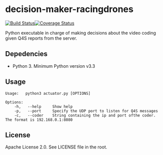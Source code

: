 # decision-maker-racingdrones
[![Build Status](https://travis-ci.org/frnjjq/actuator-racingdrones.svg?branch=master)](https://travis-ci.org/frnjjq/actuator-racingdrones)[![Coverage Status](https://coveralls.io/repos/github/frnjjq/actuator-racingdrones/badge.svg)](https://coveralls.io/github/frnjjq/actuator-racingdrones)

Python executable in charge of making decisions about the video coding given Q4S reports from the server.

## Depedencies
* Python 3. Minimum Python version v3.3

## Usage
```
Usage:   python3 actuator.py [OPTIONS]

Options:
    -h,   --help     Show help
    -p,   --port     Specify the UDP port to listen for Q4S messages
    -c,   --coder    String containing the ip and port ofthe coder. The format is 192.168.0.1:8080
```
## License
Apache License 2.0. See LICENSE file in the root.


